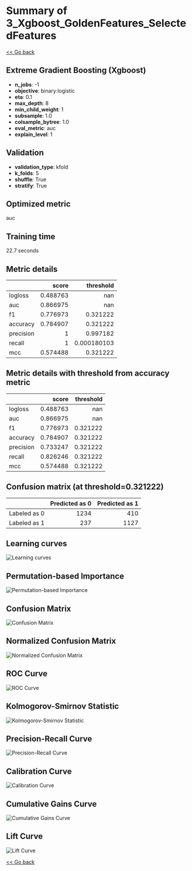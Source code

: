# Summary of 3_Xgboost_GoldenFeatures_SelectedFeatures

[<< Go back](../README.md)


## Extreme Gradient Boosting (Xgboost)
- **n_jobs**: -1
- **objective**: binary:logistic
- **eta**: 0.1
- **max_depth**: 8
- **min_child_weight**: 1
- **subsample**: 1.0
- **colsample_bytree**: 1.0
- **eval_metric**: auc
- **explain_level**: 1

## Validation
 - **validation_type**: kfold
 - **k_folds**: 5
 - **shuffle**: True
 - **stratify**: True

## Optimized metric
auc

## Training time

22.7 seconds

## Metric details
|           |    score |     threshold |
|:----------|---------:|--------------:|
| logloss   | 0.488763 | nan           |
| auc       | 0.866975 | nan           |
| f1        | 0.776973 |   0.321222    |
| accuracy  | 0.784907 |   0.321222    |
| precision | 1        |   0.997182    |
| recall    | 1        |   0.000180103 |
| mcc       | 0.574488 |   0.321222    |


## Metric details with threshold from accuracy metric
|           |    score |   threshold |
|:----------|---------:|------------:|
| logloss   | 0.488763 |  nan        |
| auc       | 0.866975 |  nan        |
| f1        | 0.776973 |    0.321222 |
| accuracy  | 0.784907 |    0.321222 |
| precision | 0.733247 |    0.321222 |
| recall    | 0.826246 |    0.321222 |
| mcc       | 0.574488 |    0.321222 |


## Confusion matrix (at threshold=0.321222)
|              |   Predicted as 0 |   Predicted as 1 |
|:-------------|-----------------:|-----------------:|
| Labeled as 0 |             1234 |              410 |
| Labeled as 1 |              237 |             1127 |

## Learning curves
![Learning curves](learning_curves.png)

## Permutation-based Importance
![Permutation-based Importance](permutation_importance.png)
## Confusion Matrix

![Confusion Matrix](confusion_matrix.png)


## Normalized Confusion Matrix

![Normalized Confusion Matrix](confusion_matrix_normalized.png)


## ROC Curve

![ROC Curve](roc_curve.png)


## Kolmogorov-Smirnov Statistic

![Kolmogorov-Smirnov Statistic](ks_statistic.png)


## Precision-Recall Curve

![Precision-Recall Curve](precision_recall_curve.png)


## Calibration Curve

![Calibration Curve](calibration_curve_curve.png)


## Cumulative Gains Curve

![Cumulative Gains Curve](cumulative_gains_curve.png)


## Lift Curve

![Lift Curve](lift_curve.png)



[<< Go back](../README.md)
